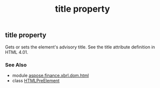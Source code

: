 ﻿---
title: title property
second_title: Aspose.Finance for Python via .NET API References
description: 
type: docs
weight: 430
url: /python-net/aspose.finance.xbrl.dom.html/htmlpreelement/title/
is_root: false
---

## title property


Gets or sets the element's advisory title. See the title attribute definition in HTML 4.01.

### See Also
* module [aspose.finance.xbrl.dom.html](../../)
* class [HTMLPreElement](/finance/python-net/aspose.finance.xbrl.dom.html/htmlpreelement)
